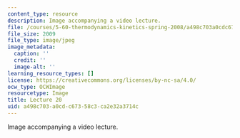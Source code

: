 ```yaml
---
content_type: resource
description: Image accompanying a video lecture.
file: /courses/5-60-thermodynamics-kinetics-spring-2008/a498c703a0cdc67358c3ca2e32a3714c_lec20_th.jpg
file_size: 2009
file_type: image/jpeg
image_metadata:
  caption: ''
  credit: ''
  image-alt: ''
learning_resource_types: []
license: https://creativecommons.org/licenses/by-nc-sa/4.0/
ocw_type: OCWImage
resourcetype: Image
title: Lecture 20
uid: a498c703-a0cd-c673-58c3-ca2e32a3714c
---
```

Image accompanying a video lecture.
